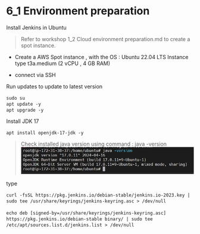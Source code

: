 # 6_1 Environment preparation

Install Jenkins in Ubuntu

> Refer to workshop 1_2 Cloud environment preparation.md to create a spot instance. 

- Create a AWS Spot instance , with the 
  OS : Ubuntu 22.04 LTS
  Instance type t3a.medium  (2 vCPU , 4 GB RAM)

- connect via SSH

Run updates to update to latest version
```
sudo su
apt update -y
apt upgrade -y
```

Install JDK 17
```
apt install openjdk-17-jdk -y
```


> Check installed java version using command : 
java -version 
![](https://github.com/hakansuku/D1APACTraining/blob/main/images/SRE/jdkversion.png?raw=true)

type
```
curl -fsSL https://pkg.jenkins.io/debian-stable/jenkins.io-2023.key | sudo tee /usr/share/keyrings/jenkins-keyring.asc > /dev/null

echo deb [signed-by=/usr/share/keyrings/jenkins-keyring.asc]  https://pkg.jenkins.io/debian-stable binary/ | sudo tee /etc/apt/sources.list.d/jenkins.list > /dev/null



```




